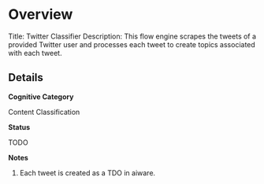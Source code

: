 # Overview

Title: Twitter Classifier
Description: This flow engine scrapes the tweets of a provided Twitter user and processes each tweet to create topics associated with each tweet.

## Details

**Cognitive Category**

Content Classification

**Status**

TODO

**Notes**

1. Each tweet is created as a TDO in aiware.
